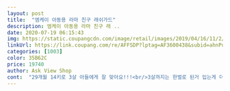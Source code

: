 ```yaml
---
layout: post 
title:  "엠케이 아동용 라마 친구 래쉬가드" 
description: 엠케이 아동용 라마 친구 래 ..
date: 2020-07-19 06:15:43 
img: https://static.coupangcdn.com/image/retail/images/2019/04/16/11/2/d75a88a3-02bd-497e-943b-d88e1b13041d.jpg 
linkUrl: https://link.coupang.com/re/AFFSDP?lptag=AF3600438&subid=ahnPublicAsk&pageKey=212250371&itemId=639744793&vendorItemId=4668830796&traceid=V0-113-330da59030608259 
categories: [1003] 
color: 35B62C 
price: 19740 
author: Ask View Shop 
cont:  "29개월 14키로 3살 아들에게 잘 맞아요!!!<br/>3살까지는 한벌로 된거 입는게 더 귀엽네요^^♥<br/>● 국민레쉬가드인가요?<br/>● 배송 상태는?<br/>● 사진과 비슷한가요?<br/>●후기<br/>♡감사합니다♡<br/>공지사항을 늦게 봐서 급하게 주문했는데<br/>굉장히 만족합니다.<br/><br/>군데군데 마감처리가 굉장히 꼼꼼하게 잘 된 상태라<br/>귀여워요^^<br/>그건 사이즈가 없어서 이거루 샀는데<br/>그래도 귀엽고 실용적이게 잘입고 잘놀았습니다)<br/>그래서 아기도 풍덩 빠지진 못했지만<br/>급하게 가게되서 아기 래쉬가드도 급하게 구입했어요<br/>꼬마놈을 울리면서 입혀야 할 만큼<br/>날씨가 무척더웠는데 숲이 우거진 계곡이라 그런지<br/>내년까지는 입을수 있을것 같아요)<br/>냄새도 많이 나지 않아서 만족했어요.<br/><br/>네!!! 상세페이지에 나와있는 사진과 똑같아요!<br/>둘이 같이 있는데 정말 귀여웠어요ㅠㅠㅠㅠ♥♥♥♥♥<br/>디자인도 라마 캐릭터 ㅋㅋㅋ 너무 귀엽고 마음에 드는데다가<br/>래쉬가드로 갈아입혔더니 물튀겨도 축축하지않아 좋았어요<br/>로켓배송이 있으니 걱정할 일이 없네용.<br/><br/>만 6시간만에 도착했습니다.<br/><br/>물이 시원하다못해 춥더라구요ㅎㅎ<br/>바지랑 티 따로있는걸로 사려고 했다가 품절이되어서,<br/>발만 담궈도 옷은 다 젖기때문에<br/>배송 왔을 때도 깨끗하게 배송 왔어요.<br/><br/>빨아봤는데 물빠짐도 전혀 없고<br/>상 하의 분리형이고<br/>상의에 얼굴 넣는 곳에 지퍼가 없어서<br/>소매 부분이 약간 길지만 몸 부분은 잘 맞아요!<br/>수영장 갔다가 이거 입은 아기도 봤네요^^<br/>아기가 입는거라서 배송 왔을때 상태도 중요하잖아요.<br/><br/>어린이집에서 물놀이를 해서 준비물로 구입함.<br/><br/>오늘 다녀왔는데 팔부분이 좀 커서<br/>오자마자 찬물로 손세탁해서 말려 입혔어요<br/>올해는 절치부심해서<br/>원래 다른 디자인이 더 맘에 들어서 그걸 사려고 했는데<br/>의자에 앉혀서 발만 담그고 놀았어요<br/>이걸로 주문했는데 더 좋았어요!<br/>이때까지만 이런 레쉬가드 입을 수 있잖아요!!!<br/>이번 휴가때는 계곡에 다녀왔어요<br/>입고 벗기 완전 편하고 잘 산 것 같아요.<br/><br/>입고 벗기가 불편했어요.<br/><br/>입혀보니 귀여워서 괜찮았어용^^<br/>입힐때는 괜찮은데 벗길때 어깨부분에서 좀 낑겨요<br/>작년에 구입했던 래쉬가드는<br/>저녁에 주문하고 다음날 새벽에 받았으니까<br/>지퍼가 짧아서 그런것 같아요<br/>지퍼형으로 구입했더니<br/>집에서 멀지 않은 곳에 작은 워터파크가 있는데<br/>특히 지퍼 안 단이 천으로 한 번 덧씌워져 있고 끝 부분까지 살이 물리지 않게 만전처리 되어있어서 너무 좋네용.<br/><br/>프린트 이상한점 없고 정말 상태 좋아요.<br/> 오히려 입었을때 정말 귀여워서 놀랐어요.<br/> 이거 살때 모자랑 아기신발까지 다 여기 브랜드에서 샀어요.<br/><br/>한단 접어입었어요<br/>한치수 작았으면 교환할뻔했네요!<br/>할 수 없이 목 부분은 절개해서 박음질 해 리모델링을 해서 입힘.<br/><br/>" 
---
```

